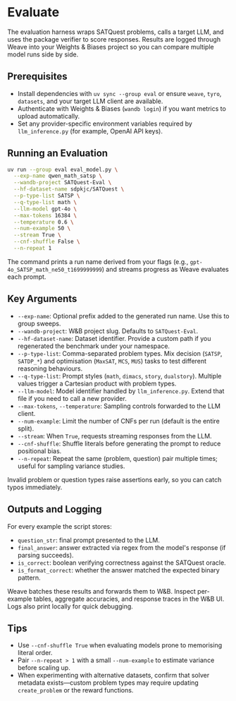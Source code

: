 # Evaluate

The evaluation harness wraps SATQuest problems, calls a target LLM, and uses the package verifier to score responses. Results are logged through Weave into your Weights & Biases project so you can compare multiple model runs side by side.

## Prerequisites

- Install dependencies with `uv sync --group eval` or ensure `weave`, `tyro`, `datasets`, and your target LLM client are available.
- Authenticate with Weights & Biases (`wandb login`) if you want metrics to upload automatically.
- Set any provider-specific environment variables required by `llm_inference.py` (for example, OpenAI API keys).

## Running an Evaluation

```bash
uv run --group eval eval_model.py \
  --exp-name qwen_math_satsp \
  --wandb-project SATQuest-Eval \
  --hf-dataset-name sdpkjc/SATQuest \
  --p-type-list SATSP \
  --q-type-list math \
  --llm-model gpt-4o \
  --max-tokens 16384 \
  --temperature 0.6 \
  --num-example 50 \
  --stream True \
  --cnf-shuffle False \
  --n-repeat 1
```

The command prints a run name derived from your flags (e.g., `gpt-4o_SATSP_math_ne50_t1699999999`) and streams progress as Weave evaluates each prompt.

## Key Arguments

- `--exp-name`: Optional prefix added to the generated run name. Use this to group sweeps.
- `--wandb-project`: W&B project slug. Defaults to `SATQuest-Eval`.
- `--hf-dataset-name`: Dataset identifier. Provide a custom path if you regenerated the benchmark under your namespace.
- `--p-type-list`: Comma-separated problem types. Mix decision (`SATSP`, `SATDP_*`) and optimisation (`MaxSAT`, `MCS`, `MUS`) tasks to test different reasoning behaviours.
- `--q-type-list`: Prompt styles (`math`, `dimacs`, `story`, `dualstory`). Multiple values trigger a Cartesian product with problem types.
- `--llm-model`: Model identifier handled by `llm_inference.py`. Extend that file if you need to call a new provider.
- `--max-tokens`, `--temperature`: Sampling controls forwarded to the LLM client.
- `--num-example`: Limit the number of CNFs per run (default is the entire split).
- `--stream`: When `True`, requests streaming responses from the LLM.
- `--cnf-shuffle`: Shuffle literals before generating the prompt to reduce positional bias.
- `--n-repeat`: Repeat the same (problem, question) pair multiple times; useful for sampling variance studies.

Invalid problem or question types raise assertions early, so you can catch typos immediately.

## Outputs and Logging

For every example the script stores:

- `question_str`: final prompt presented to the LLM.
- `final_answer`: answer extracted via regex from the model's response (if parsing succeeds).
- `is_correct`: boolean verifying correctness against the SATQuest oracle.
- `is_format_correct`: whether the answer matched the expected binary pattern.

Weave batches these results and forwards them to W&B. Inspect per-example tables, aggregate accuracies, and response traces in the W&B UI. Logs also print locally for quick debugging.

## Tips

- Use `--cnf-shuffle True` when evaluating models prone to memorising literal order.
- Pair `--n-repeat > 1` with a small `--num-example` to estimate variance before scaling up.
- When experimenting with alternative datasets, confirm that solver metadata exists—custom problem types may require updating `create_problem` or the reward functions.

